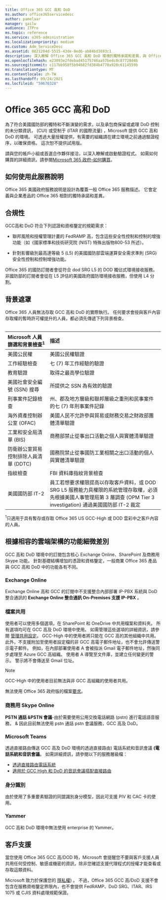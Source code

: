 ```yaml
---
title: Office 365 GCC 高和 DoD
ms.author: office365servicedesc
author: pamelaar
manager: gailw
audience: ITPro
ms.topic: reference
ms.service: o365-administration
ms.localizationpriority: medium
ms.custom: Adm_ServiceDesc
ms.assetid: 0821204d-5515-43de-8ed6-ab84bd1693c1
description: 深入瞭解 Office 365 GCC 高和 DoD 環境的獨特承諾和差異，與 Office 365 的商業環境相較。
ms.openlocfilehash: e23093e2fdebad45175746aa57bedc0c87728d4b
ms.sourcegitcommit: c117bb958f5b94682fd384b4770a920c6114559b
ms.translationtype: MT
ms.contentlocale: zh-TW
ms.lasthandoff: 09/24/2021
ms.locfileid: "59670328"
---
```

# <a name="office-365-gcc-high-and-dod"></a>Office 365 GCC 高和 DoD

為了符合美國國防部的獨特和不斷演變的需求，以及承包商保留或處理 DoD 控制的未分類資訊， (CUI) 或受制于 (ITAR 的國際流量) ，Microsoft 提供 GCC 高和 DoD 的環境。 可透過大量授權提供，有需要的組織請在建立環境之前通過驗證程序，以確保資格。 這次恕不提供試用版。 
  
請與您的帳戶小組或首選合作夥伴接洽，以深入瞭解或啟動驗證程式。 如需如何購買的詳細資訊，請參閱[Microsoft 365 政府–如何購買](./microsoft-365-government-how-to-buy.md)。
  
## <a name="how-to-use-this-service-description"></a>如何使用此服務說明

Office 365 美國政府服務說明是設計為覆蓋一般 Office 365 服務描述。 它會定義與企業產品的 Office 365 相對的獨特承諾和差異。
  
## <a name="compliance"></a>合規性

GCC高和 DoD 符合下列認證和資格鑒定的規範需求： 
  
- 聯邦風險和授權管理計畫的 FedRAMP 高，包含這些安全性控制和控制的增強功能（如《國家標準和技術研究院 (NIST) 特殊出版物800-53 所述）。
    
- 針對影響級別最高達等級 5 (L5) 的美國國防部雲端運算安全需求準則 (SRG) 安全性控制和控制增強功能。
    
Office 365 的國防訂閱者會從符合 dod SRG L5 的 DOD 獨佔式環境接收服務。 非國防部的訂閱者會從在 L5 評估的美國政府國防環境接收服務，但使用 L4 分割。
  
## <a name="background-screening"></a>背景遮罩

Office 365 人員無法存取 GCC 高和 DoD 的實際執行。 任何要求會授與客戶內容存取權的暫時許可權提升的人員，都必須先傳遞下列背景檢查。<br><br>
  
| Microsoft 人員篩選和背景檢查<sup>1</sup> | 描述 |
|:-----|:-----|
|美國公民權  <br/> |美國公民權驗證  <br/> |
|工作經驗檢查  <br/> |七 (7) 年工作經驗的驗證  <br/> |
|教育驗證  <br/> |取得之最高學位驗證  <br/> |
|美國社會安全編號 (SSN) 搜尋  <br/> |所提供之 SSN 為有效的驗證  <br/> |
|刑事案件記錄檢查  <br/> |州、郡及地方層級和聯邦層級之重刑和民事案件的七 (7) 年刑事案件記錄  <br/> |
|海外資產控制辦公室 (OFAC)  <br/> |美國人民不允許參與貿易或財務交易之財政部團體清單驗證  <br/> |
|工業和安全局清單 (BIS)  <br/> |商務部禁止從事出口活動之個人與實體清單驗證  <br/> |
|防衛辦公室貿易控制排除人員清單 (DDTC)  <br/> |國務院禁止從事國防工業相關之出口活動的個人與實體清單驗證  <br/> |
|指紋檢查  <br/> |FBI 資料庫指紋背景檢查  <br/> |
|美國國防部 IT-2  <br/> |員工若想要求權限提高以存取客戶資料，或 DOD SRG L5 服務能力具權限的系統管理存取權，必須先根據美國人事管理局第 3 層調查 (OPM Tier 3 investigation) 通過美國國防部 IT-2 裁定  <br/> |

<sup>1</sup>只適用于具有暫存或存取 Office 365 US GCC-High 或 DOD 雲彩中之客戶內容的人員。
## <a name="feature-nuances-based-on-compliant-cloud-architecture"></a>根據相容的雲端架構的功能細微差別

GCC 高和 DoD 環境中的訂閱包含核心 Exchange Online、SharePoint 及商務用 Skype 功能。 針對基礎結構增加的憑證和資格鑒定，一般商業 Office 365 產品與 GCC 高和 DoD 中的功能各有不同。
  
### <a name="exchange-online"></a>Exchange Online

 Exchange Online 高和 GCC 的訂閱中不支援整合內部部署 IP-PBX 系統與 DoD 整合通訊的 **Exchange Online 整合通訊 On-Premises 支援 IP-PBX** 。 
  
### <a name="file-sharing"></a>檔案共用

使用者可以使用多個選項，在 SharePoint 和 OneDrive 中共用檔案和資料夾。 所有選項均可在 GCC 高及 DoD 環境中使用。 如需管理這些選項的詳細資訊，請參閱 [管理共用設定](/sharepoint/turn-external-sharing-on-or-off)。 GCC-High 中的使用者將只能在 GCC 高的其他組織中共用。 此外，不支援附加至使用者設定檔的非 GCC 高電子郵件地址，也不會允許傳送警示電子郵件。 例如，在內部部署使用者 A 會被指派 Gmail 電子郵件地址，然後同步處理至 Azure GCC 高組織。 使用者 A 導覽至文件庫，並建立任何變更的警示。 警示將不會傳送至 Gmail 位址。

> [!NOTE]
> GCC-High 中的使用者目前無法與非 GCC 高組織的使用者共用。

無法使用 Office 365 政府版的檔案[要求](https://support.office.com/article/f54aa7f8-2589-4421-b351-d415fc3b83af)。

### <a name="skype-for-business-online"></a>商務用 Skype Online

 **PSTN 通話 &amp;PSTN 會議**-由於需要使用公用交換電話網路 (pstn) 進行電話語音服務， &amp; 因此目前無法使用 pstn 通話 pstn 會議服務，GCC 高及 DoD。

### <a name="microsoft-teams"></a>Microsoft Teams

透過直接路由傳送 GCC 高及 DoD 環境的透過直接路由) 電話系統和音訊會議 **(電話系統和音訊會議**。 如需詳細資訊，請參閱以下的服務層級檔：

- [透過直接路由電話系統](/microsoftteams/here-s-what-you-get-with-phone-system)
- [適用於 GCC High 和 DoD 的音訊會議搭配直接路由](/microsoftteams/audio-conferencing-with-direct-routing-for-gcch-and-dod)

### <a name="identity"></a>身分識別

由於使用了多重要素驗證的同盟識別身分模型，因此可支援 PIV 和 CAC 卡的使用。
  
### <a name="yammer"></a>Yammer

GCC 高和 DoD 環境中無法使用 enterprise 的 Yammer。
  
## <a name="customer-support"></a>客戶支援

當您使用 Office 365 GCC 高/DOD 時，Microsoft 會提醒您不要與客戶支援人員共用任何受控制、敏感或機密的資訊，除非您確認支援代理程式的授權才能查看或存取這類資料。

Microsoft 致力於保護您的 [隱私權](https://privacy.microsoft.com/privacystatement)) 。 不過，Office 365 GCC 高/DoD 支援不會包含在服務資格鑒定界限內，也不會提供 FedRAMP、DoD SRG、ITAR、IRS 1075 或 CJIS 資料處理規範保證。